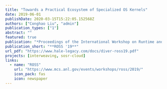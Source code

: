 ```yaml
---
title: "Towards a Practical Ecosystem of Specialized OS Kernels"
date: 2019-06-01
publishDate: 2020-03-15T15:22:05.152568Z
authors: ["Conghao Liu", "admin"]
publication_types: ["1"]
abstract: ""
featured: true
publication: "*Proceedings of the International Workshop on Runtime and Operating Systems for Supercomputers (ROSS 2019)*"
publication_short: "**ROSS '19**"
url_pdf: "https://www.hale-legacy.com/docs/diver-ross19.pdf"
projects: [interweaving, sosr-cloud]
links:
  - name: "ROSS"
    url: "https://www.mcs.anl.gov/events/workshops/ross/2019/"
    icon_pack: fas
    icon: newspaper
---
```



